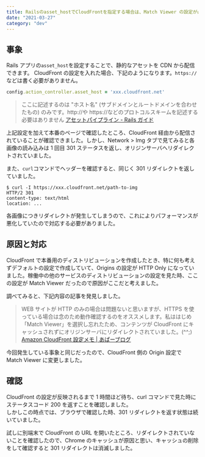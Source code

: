 ```yaml
---
title: Railsのasset_hostでCloudFrontを指定する場合は、Match Viewer の設定が必要
date: "2021-03-27"
category: "dev"
---
```


## 事象

Rails アプリの`asset_host`を設定することで、静的なアセットを CDN から配信できます。
CloudFront の設定を入れた場合、下記のようになります。`https://` などは書く必要がありません。

```rb:production.rb
config.action_controller.asset_host = 'xxx.cloudfront.net'
```

> ここに記述するのは "ホスト名" (サブドメインとルートドメインを合わせたもの) のみです。http://や https://などのプロトコルスキームを記述する必要はありません
> [アセットパイプライン - Rails ガイド](https://railsguides.jp/asset_pipeline.html)

上記設定を加えて本番のページで確認したところ、CloudFront 経由から配信されていることが確認できました。しかし、Network > Img タブで見てみると各画像の読み込みは 1 回目 301 ステータスを返し、オリジンサーバへリダイレクトされていました。

また、`curl`コマンドでヘッダーを確認すると、同じく 301 リダイレクトを返していました。

```shell
$ curl -I https://xxx.cloudfront.net/path-to-img
HTTP/2 301
content-type: text/html
location: ...
```

各画像につきリダイレクトが発生してしまうので、これによりパフォーマンスが悪化していたので対応する必要がありました。

## 原因と対応

CloudFront で本番用のディストリビューションを作成したとき、特に何も考えずデフォルトの設定で作成していて、Origins の設定が HTTP Only になっていました。稼働中の他のサービスのディストリビューションの設定を見た時、ここの設定が Match Viewer だったので原因がここだと考えました。

調べてみると、下記内容の記事を発見しました。

> WEB サイトが HTTP のみの場合は問題ないと思いますが、HTTPS を使っている場合は念のため動作確認するのをオススメします。私ははじめ「Match Viewer」を選択し忘れたため、コンテンツが CloudFront にキャッシュされずにオリジンサーバにリダイレクトされていました。(^^;)
> [Amazon CloudFront 設定メモ | あぱーブログ](https://blog.apar.jp/web/1245/)

今回発生している事象と同じだったので、CloudFront 側の Origin 設定で Match Viewer に変更しました。

## 確認

CloudFront の設定が反映されるまで 1 時間ほど待ち、curl コマンドで見た時にステータスコード 200 を返すことを確認しました。  
しかしこの時点では、ブラウザで確認した時、301 リダイレクトを返す状態は続いていました。

試しに別端末で CloudFront の URL を開いたところ、リダイレクトされていないことを確認したので、Chrome のキャッシュが原因と思い、キャッシュの削除をして確認すると 301 リダイレクトは消滅しました。
